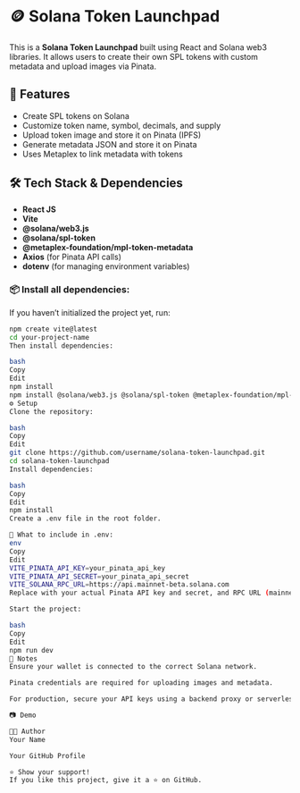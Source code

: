 # 🪙 Solana Token Launchpad

This is a **Solana Token Launchpad** built using React and Solana web3 libraries. It allows users to create their own SPL tokens with custom metadata and upload images via Pinata.

## 🚀 Features

- Create SPL tokens on Solana
- Customize token name, symbol, decimals, and supply
- Upload token image and store it on Pinata (IPFS)
- Generate metadata JSON and store it on Pinata
- Uses Metaplex to link metadata with tokens

## 🛠️ Tech Stack & Dependencies

- **React JS**
- **Vite**
- **@solana/web3.js**
- **@solana/spl-token**
- **@metaplex-foundation/mpl-token-metadata**
- **Axios** (for Pinata API calls)
- **dotenv** (for managing environment variables)

### 📦 **Install all dependencies:**

If you haven’t initialized the project yet, run:

```bash
npm create vite@latest
cd your-project-name
Then install dependencies:

bash
Copy
Edit
npm install
npm install @solana/web3.js @solana/spl-token @metaplex-foundation/mpl-token-metadata axios dotenv
⚙️ Setup
Clone the repository:

bash
Copy
Edit
git clone https://github.com/username/solana-token-launchpad.git
cd solana-token-launchpad
Install dependencies:

bash
Copy
Edit
npm install
Create a .env file in the root folder.

🔑 What to include in .env:
env
Copy
Edit
VITE_PINATA_API_KEY=your_pinata_api_key
VITE_PINATA_API_SECRET=your_pinata_api_secret
VITE_SOLANA_RPC_URL=https://api.mainnet-beta.solana.com
Replace with your actual Pinata API key and secret, and RPC URL (mainnet or devnet based on your use).

Start the project:

bash
Copy
Edit
npm run dev
📝 Notes
Ensure your wallet is connected to the correct Solana network.

Pinata credentials are required for uploading images and metadata.

For production, secure your API keys using a backend proxy or serverless function.

📷 Demo

🧑‍💻 Author
Your Name

Your GitHub Profile

⭐ Show your support!
If you like this project, give it a ⭐ on GitHub.
